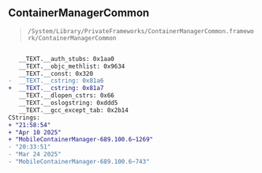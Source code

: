 ## ContainerManagerCommon

> `/System/Library/PrivateFrameworks/ContainerManagerCommon.framework/ContainerManagerCommon`

```diff

   __TEXT.__auth_stubs: 0x1aa0
   __TEXT.__objc_methlist: 0x9634
   __TEXT.__const: 0x320
-  __TEXT.__cstring: 0x81a6
+  __TEXT.__cstring: 0x81a7
   __TEXT.__dlopen_cstrs: 0x66
   __TEXT.__oslogstring: 0xddd5
   __TEXT.__gcc_except_tab: 0x2b14
CStrings:
+ "21:58:54"
+ "Apr 10 2025"
+ "MobileContainerManager-689.100.6~1269"
- "20:33:51"
- "Mar 24 2025"
- "MobileContainerManager-689.100.6~743"

```
